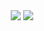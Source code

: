 <div align="center">
  <img src="https://github-readme-stats.vercel.app/api/top-langs/?username=holo&hide_title=true&theme=github_dark&hide_border=true">
  <img src="https://github-readme-stats.vercel.app/api?username=holo&hide_title=true&hide_rank=true&show_icons=true&include_all_commits=true&count_private=true&theme=github_dark&hide_border=true" />
</div>
